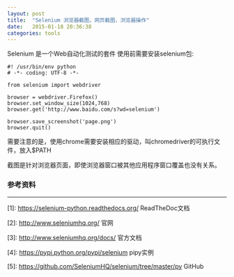 ```yaml
---
layout: post
title:  "Selenium 浏览器截图，网页截图，浏览器操作"
date:   2015-01-18 20:36:38
categories: tools
---
```


Selenium 是一个Web自动化测试的套件
使用前需要安装selenium包:

    #! /usr/bin/env python
    # -*- coding: UTF-8 -*-
    
    from selenium import webdriver
    
    browser = webdriver.Firefox()
    browser.set_window_size(1024,768)
    browser.get('http://www.baidu.com/s?wd=selenium')
    
    browser.save_screenshot('page.png')
    browser.quit()

需要注意的是，使用chrome需要安装相应的驱动，叫chromedriver的可执行文件，放入$PATH

截图是针对浏览器页面，即使浏览器窗口被其他应用程序窗口覆盖也没有关系。


### 参考资料
---
[1]: https://selenium-python.readthedocs.org/ ReadTheDoc文档

[2]: http://www.seleniumhq.org/  官网

[3]: http://www.seleniumhq.org/docs/ 官方文档

[4]: https://pypi.python.org/pypi/selenium  pipy实例

[5]: https://github.com/SeleniumHQ/selenium/tree/master/py  GitHub
